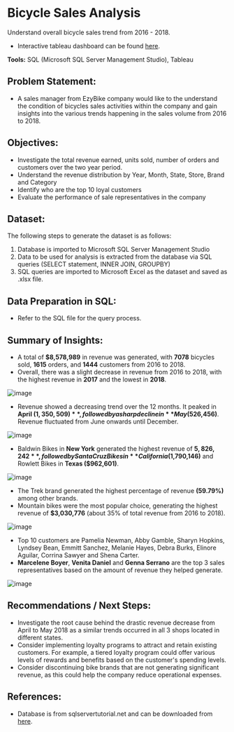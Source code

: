 # Bicycle Sales Analysis
Understand overall bicycle sales trend from 2016 - 2018. 
- Interactive tableau dashboard can be found [here](https://public.tableau.com/app/profile/si.yang.neo/viz/BikeStoresRevenueAnalysis_17264983929780/ExecutiveDashboard).

**Tools:** SQL (Microsoft SQL Server Management Studio), Tableau

## Problem Statement:
- A sales manager from EzyBike company would like to the understand the condition of bicycles sales activities within the company and gain insights into the various trends happening in the sales volume from 2016 to 2018.
  
## Objectives:
- Investigate the total revenue earned, units sold, number of orders and customers over the two year period.
- Understand the revenue distribution by Year, Month, State, Store, Brand and Category
- Identify who are the top 10 loyal customers
- Evaluate the performance of sale representatives in the company

## Dataset:
The following steps to generate the dataset is as follows:
1) Database is imported to Microsoft SQL Server Management Studio
2) Data to be used for analysis is extracted from the database via SQL queries (SELECT statement, INNER JOIN, GROUPBY)
3) SQL queries are imported to Microsoft Excel as the dataset and saved as .xlsx file.
   
## Data Preparation in SQL:
- Refer to the SQL file for the query process.
  
## Summary of Insights:
- A total of **$8,578,989** in revenue was generated, with **7078** bicycles sold, **1615** orders, and **1444** customers from 2016 to 2018.
- Overall, there was a slight decrease in revenue from 2016 to 2018, with the highest revenue in **2017** and the lowest in **2018**.

![image](https://github.com/user-attachments/assets/2bddbae8-e18e-4a6c-b65d-f7388366ced4)

- Revenue showed a decreasing trend over the 12 months. It peaked in **April ($1,350,509)**, followed by a sharp decline in **May ($526,456)**. Revenue fluctuated from June onwards until December.

![image](https://github.com/user-attachments/assets/9c6846be-a650-4572-8028-c0cfeb1b1b2f)

- Baldwin Bikes in **New York** generated the highest revenue of **$5,826,242**, followed by Santa Cruz Bikes in **California ($1,790,146)** and Rowlett Bikes in **Texas ($962,601)**.

![image](https://github.com/user-attachments/assets/b3be7bad-f2f3-4374-a2f5-8b4bfe8e7fb1)

- The Trek brand generated the highest percentage of revenue **(59.79%)** among other brands.
- Mountain bikes were the most popular choice, generating the highest revenue of **$3,030,776** (about 35% of total revenue from 2016 to 2018).

![image](https://github.com/user-attachments/assets/1f4a3110-778d-4c66-bd62-b9e7d7f63b78)

- Top 10 customers are Pamelia Newman, Abby Gamble, Sharyn Hopkins, Lyndsey Bean, Emmitt Sanchez, Melanie Hayes, Debra Burks, Elinore Aguilar, Corrina Sawyer and Shena Carter.
- **Marcelene Boyer**, **Venita Daniel** and **Genna Serrano** are the top 3 sales representatives based on the amount of revenue they helped generate.

![image](https://github.com/user-attachments/assets/b9250dd5-1573-44a4-be8f-48fd5c866aa3)

## Recommendations / Next Steps:
- Investigate the root cause behind the drastic revenue decrease from April to May 2018 as a similar trends occurred in all 3 shops located in different states.
- Consider implementing loyalty programs to attract and retain existing customers. For example, a tiered loyalty program could offer various levels of rewards and benefits based on the customer's spending levels.
- Consider discontinuing bike brands that are not generating significant revenue, as this could help the company reduce operational expenses.

## References:
- Database is from sqlservertutorial.net and can be downloaded from [here](https://www.sqlservertutorial.net/getting-started/sql-server-sample-database/).


